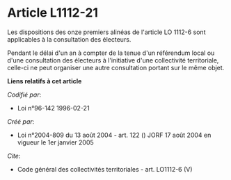 # Article L1112-21

Les dispositions des onze premiers alinéas de l'article LO 1112-6 sont applicables à la consultation des électeurs. 

Pendant le délai d'un an à compter de la tenue d'un référendum local ou d'une consultation des électeurs à l'initiative d'une
collectivité territoriale, celle-ci ne peut organiser une autre consultation portant sur le même objet.

**Liens relatifs à cet article**

_Codifié par_:

  - Loi n°96-142 1996-02-21

_Créé par_:

  - Loi n°2004-809 du 13 août 2004 - art. 122 () JORF 17 août 2004 en vigueur le 1er janvier 2005

_Cite_:

  - Code général des collectivités territoriales - art. LO1112-6 (V)
